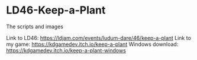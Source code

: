 # LD46-Keep-a-Plant

The scripts and images

Link to LD46:     https://ldjam.com/events/ludum-dare/46/keep-a-plant
Link to my game:  https://kdgamedev.itch.io/keep-a-plant
Windows download: https://kdgamedev.itch.io/keep-a-plant-windows
